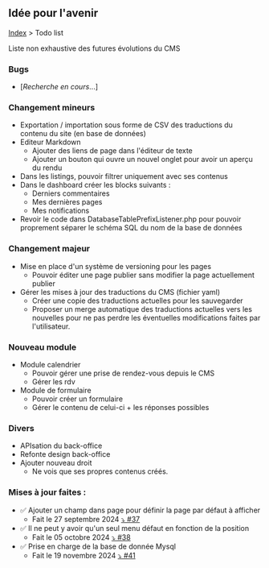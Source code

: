 ## Idée pour l'avenir

[Index](../index.md) > Todo list

Liste non exhaustive des futures évolutions du CMS

### Bugs
* [*Recherche en cours*...]

### Changement mineurs
* Exportation / importation sous forme de CSV des traductions du contenu du site (en base de données)
* Editeur Markdown
  * Ajouter des liens de page dans l'éditeur de texte
  * Ajouter un bouton qui ouvre un nouvel onglet pour avoir un aperçu du rendu
* Dans les listings, pouvoir filtrer uniquement avec ses contenus
* Dans le dashboard créer les blocks suivants :
  * Derniers commentaires
  * Mes dernières pages
  * Mes notifications
* Revoir le code dans DatabaseTablePrefixListener.php pour pouvoir proprement séparer le schéma SQL du nom de la base de données

### Changement majeur
* Mise en place d'un système de versioning pour les pages
  * Pouvoir éditer une page publier sans modifier la page actuellement publier
* Gérer les mises à jour des traductions du CMS (fichier yaml)
  * Créer une copie des traductions actuelles pour les sauvegarder
  * Proposer un merge automatique des traductions actuelles vers les nouvelles pour ne pas perdre les éventuelles modifications faites par l'utilisateur.

### Nouveau module
* Module calendrier
  * Pouvoir gérer une prise de rendez-vous depuis le CMS
  * Gérer les rdv
* Module de formulaire
  * Pouvoir créer un formulaire
  * Gérer le contenu de celui-ci + les réponses possibles

### Divers
 * APIsation du back-office
 * Refonte design back-office
 * Ajouter nouveau droit
   * Ne vois que ses propres contenus créés.

### Mises à jour faites :
* ✅ Ajouter un champ dans page pour définir la page par défaut à afficher
  * Fait le 27 septembre 2024 [⤵️ #37]( https://github.com/counteraccro/natheo/pull/37)
* ✅ Il ne peut y avoir qu'un seul menu défaut en fonction de la position
  * Fait le 05 octobre 2024 [⤵️ #38]( https://github.com/counteraccro/natheo/pull/38)
* ✅ Prise en charge de la base de donnée Mysql
  * Fait le 19 novembre 2024 [⤵️ #41](https://github.com/counteraccro/natheo/pull/41)